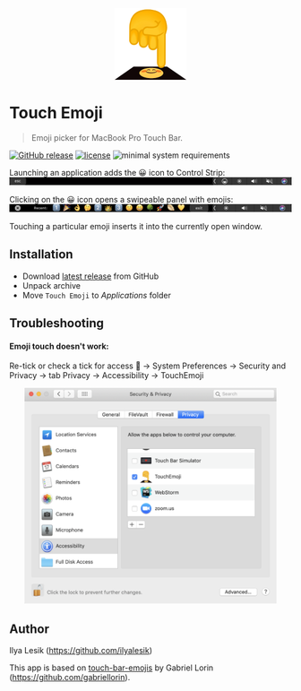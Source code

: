 <p align="center"><img src="Emoji-256x256.png" width="128"></p>

# Touch Emoji

> Emoji picker for MacBook Pro Touch Bar.

[![GitHub release](https://img.shields.io/github/release/lm-a/touch-emoji.svg)](https://github.com/lm-a/touch-emoji/releases)
[![license](https://img.shields.io/github/license/lm-a/touch-emoji.svg)](https://github.com/lm-a/touch-emoji/blob/master/LICENSE) ![minimal system requirements](https://img.shields.io/badge/required-macOS%2010.12.2-blue.svg) 

Launching an application adds the 😀 icon to Control Strip:
![Icon at control strip](touch-emoji-icon-screenshot.png)

Clicking on the 😀 icon opens a swipeable panel with emojis:
![Recent emoji](touch-emoji-recent-screenshot.png)

Touching a particular emoji inserts it into the currently open window.

## Installation
* Download [latest release](https://github.com/lm-a/touch-emoji/releases/download/v0.2.1/Touch-Emoji-v0.2.1.zip) from GitHub
* Unpack archive
* Move `Touch Emoji` to *Applications* folder

## Troubleshooting
#### Emoji touch doesn't work:

Re-tick or check a tick for access  → System Preferences → Security and Privacy → tab Privacy → Accessibility → TouchEmoji

<p align="center"><img width="450" alt="Accessibility window" src="accessiblity.png"></p>

## Author
Ilya Lesik (https://github.com/ilyalesik)

This app is based on [touch-bar-emojis](https://github.com/gabriellorin/touch-bar-emojis) by Gabriel Lorin (https://github.com/gabriellorin).
